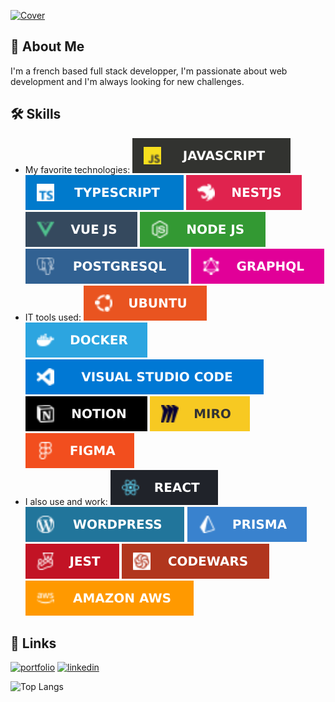 [![Cover](https://raw.githubusercontent.com/Arnaud-Lyard/Arnaud-Lyard/main/img/Animation.gif)](https://arnaud-info.fr)

## 🚀 About Me
I'm a french based full stack developper, I'm passionate about web development and I'm always looking for new challenges.


## 🛠 Skills
- My favorite technologies: ![Cover](https://github.com/Arnaud-Lyard/Arnaud-Lyard/blob/main/img/JavaScript.svg) ![Cover](https://github.com/Arnaud-Lyard/Arnaud-Lyard/blob/main/img/Typescript.svg) ![cover](https://github.com/Arnaud-Lyard/Arnaud-Lyard/blob/main/img/NestJS.svg) ![Cover](https://github.com/Arnaud-Lyard/Arnaud-Lyard/blob/main/img/VueJS.svg) ![cover](https://github.com/Arnaud-Lyard/Arnaud-Lyard/blob/main/img/NodeJS.svg) ![cover](https://github.com/Arnaud-Lyard/Arnaud-Lyard/blob/main/img/Postgresql.svg) ![Cover](https://github.com/Arnaud-Lyard/Arnaud-Lyard/blob/main/img/Graphql.svg)
- IT tools used: ![cover](https://github.com/Arnaud-Lyard/Arnaud-Lyard/blob/main/img/Ubuntu.svg) ![cover](https://github.com/Arnaud-Lyard/Arnaud-Lyard/blob/main/img/Docker.svg) ![cover](https://github.com/Arnaud-Lyard/Arnaud-Lyard/blob/main/img/Visual-studio-code.svg) ![cover](https://github.com/Arnaud-Lyard/Arnaud-Lyard/blob/main/img/Notion.svg) ![cover](https://github.com/Arnaud-Lyard/Arnaud-Lyard/blob/main/img/Miro.svg) ![cover](https://github.com/Arnaud-Lyard/Arnaud-Lyard/blob/main/img/Figma.svg)
- I also use and work: ![Cover](https://github.com/Arnaud-Lyard/Arnaud-Lyard/blob/main/img/ReactJS.svg) ![Cover](https://github.com/Arnaud-Lyard/Arnaud-Lyard/blob/main/img/Wordpress.svg) ![Cover](https://github.com/Arnaud-Lyard/Arnaud-Lyard/blob/main/img/Prisma.svg) ![Cover](https://github.com/Arnaud-Lyard/Arnaud-Lyard/blob/main/img/Jest.svg) ![Cover](https://github.com/Arnaud-Lyard/Arnaud-Lyard/blob/main/img/Codewars.svg) ![Cover](https://github.com/Arnaud-Lyard/Arnaud-Lyard/blob/main/img/Aws.svg)

## 🔗 Links
[![portfolio](https://img.shields.io/badge/my_portfolio-000?style=for-the-badge&logo=ko-fi&logoColor=white)](https://arnaudlyard.com)
[![linkedin](https://img.shields.io/badge/linkedin-0A66C2?style=for-the-badge&logo=linkedin&logoColor=white)](https://www.linkedin.com/in/arnaud-lyard/)




![Top Langs](https://github-readme-stats.vercel.app/api/top-langs/?username=Arnaud-Lyard)
